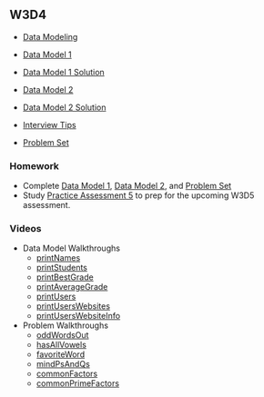 ## W3D4

+ [Data Modeling][data-model-notes]


+ [Data Model 1][data-model-1]
+ [Data Model 1 Solution][data-model-1-sol]
+ [Data Model 2][data-model-2]
+ [Data Model 2 Solution][data-model-2-sol]


+ [Interview Tips][interview-tips]


+ [Problem Set][w3d4-pset]


### Homework

+ Complete [Data Model 1][data-model-1], [Data Model 2][data-model-2], and [Problem Set][w3d4-pset]
+ Study [Practice Assessment 5][practice-5] to prep for the upcoming W3D5 assessment.

### Videos

+ Data Model Walkthroughs
  + [printNames](https://vimeo.com/208552614/d499e48e64)
  + [printStudents](https://vimeo.com/208552584/69aece0ce1)
  + [printBestGrade](https://vimeo.com/208555765/49a9d7a0c4)
  + [printAverageGrade](https://vimeo.com/208552517/e4cadad23b)
  + [printUsers](https://vimeo.com/208725870/bf0eb06829)
  + [printUsersWebsites](https://vimeo.com/208725830/412b6ef3bb)
  + [printUsersWebsiteInfo](https://vimeo.com/208725791/e73e20a615)
+ Problem Walkthroughs
  + [oddWordsOut](https://vimeo.com/214076385/a6a3ea6ad0)
  + [hasAllVowels](https://vimeo.com/214076357/19460f7987)
  + [favoriteWord](https://vimeo.com/210814361/872ff8a7a2)
  + [mindPsAndQs](https://vimeo.com/210818751/b849f71e15)
  + [commonFactors](https://vimeo.com/210814346/4da55c7526)
  + [commonPrimeFactors](https://vimeo.com/210814313/bc067f4c1a)


[data-modeling]: ./notes/data_modeling.md
[data-model-1]: ./data_model_pset/data_model1.js
[data-model-1-sol]: ./data_model_pset/data_model1_solution.js
[data-model-2]: ./data_model_pset/data_model2.js
[data-model-2-sol]: ./data_model_pset/data_model2_solution.js
[interview-tips]: ./notes/interview_tips.md
[data-model-notes]: ./notes/data_modeling.md
[w3d4-pset]: ./w3d4_pset.zip
[practice-5]: /practice_assessments/practice_5
